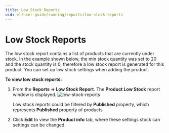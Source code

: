 ```yaml
---
title: Low Stock Reports
uid: el/user-guide/running/reports/low-stock-reports
---
```


# Low Stock Reports

The low stock report contains a list of products that are currently under stock. In the example shown below, the min stock quantity was set to 20 and the stock quantity is 0, therefore a low stock report is generated for this product. You can set up low stock settings when adding the product.

**To view low stock reports:**

1. From the **Reports → Low Stock Report**. The **Product Low Stock** report window is displayed. ![low-stock-reports](_static/low-stock-reports/low-stock-reports.png)
    
    Low stock reports could be filtered by **Published** property, which represents **Published** property of products

2. Click **Edit** to view the **Product info** tab, where these settings stock can settings can be changed.
